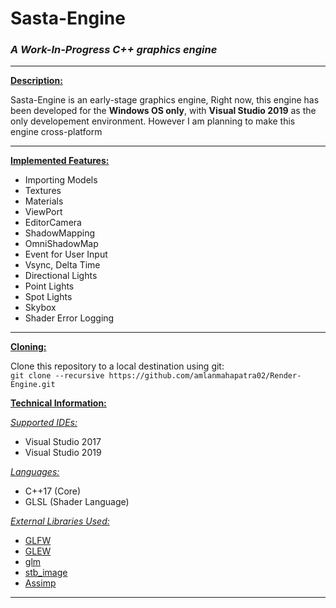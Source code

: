 # Sasta-Engine
### *A Work-In-Progress C++ graphics engine*

***

<ins>**Description:**</ins>

Sasta-Engine is an early-stage graphics engine, Right now, this engine has been developed for the **Windows OS only**, with 
**Visual Studio 2019** as the only developement environment. However I am planning to make this engine cross-platform

***

<ins>**Implemented Features:**</ins>

 * Importing Models
 * Textures
 * Materials
 * ViewPort
 * EditorCamera
 * ShadowMapping
 * OmniShadowMap
 * Event for User Input
 * Vsync, Delta Time
 * Directional Lights
 * Point Lights
 * Spot Lights
 * Skybox
 * Shader Error Logging

***

<ins>**Cloning:**</ins>

Clone this repository to a local destination using git:  
`git clone --recursive https://github.com/amlanmahapatra02/Render-Engine.git`  


<ins>**Technical Information:**</ins>

<ins>*Supported IDEs:*</ins> 
 * Visual Studio 2017
 * Visual Studio 2019  

<ins>*Languages:*</ins> 
 * C++17 (Core)
 * GLSL (Shader Language)

<ins>*External Libraries Used:*</ins> 
 * [GLFW](https://github.com/glfw/glfw)
 * [GLEW](https://github.com/nigels-com/glew)
 * [glm](https://github.com/g-truc/glm)
 * [stb_image](https://github.com/nothings/stb/blob/master/stb_image.h)
 * [Assimp](https://github.com/assimp/assimp)


***

